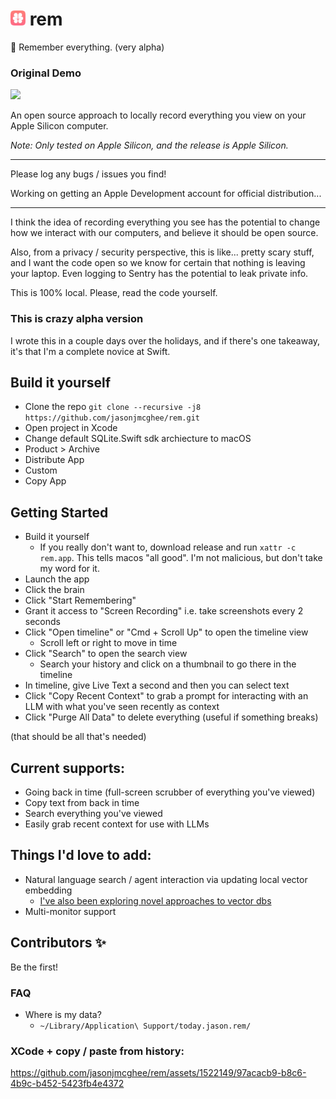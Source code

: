 # <img src="rem/Assets.xcassets/AppIcon.appiconset/AppIcon128x128@2x.png" width=24 /> rem

🧠 Remember everything. (very alpha)

### Original Demo
<a href="https://www.loom.com/share/091a48b318f04f22bdada62716298948">
  <img style="max-width:300px;" src="https://cdn.loom.com/sessions/thumbnails/091a48b318f04f22bdada62716298948-with-play.gif">
</a>

An open source approach to locally record everything you view on your Apple Silicon computer.

_Note: Only tested on Apple Silicon, and the release is Apple Silicon._

---

Please log any bugs / issues you find!

Working on getting an Apple Development account for official distribution...

---

I think the idea of recording everything you see has the potential to change how we interact
with our computers, and believe it should be open source.

Also, from a privacy / security perspective, this is like... pretty scary stuff, and I want the code open
so we know for certain that nothing is leaving your laptop. Even logging to Sentry has the potential to
leak private info.

This is 100% local. Please, read the code yourself.

### This is crazy alpha version

I wrote this in a couple days over the holidays, and if there's one takeaway, it's that I'm a
complete novice at Swift.

## Build it yourself

- Clone the repo `git clone --recursive -j8 https://github.com/jasonjmcghee/rem.git`
- Open project in Xcode
- Change default SQLite.Swift sdk archiecture to macOS
- Product > Archive
- Distribute App
- Custom
- Copy App

## Getting Started

- Build it yourself
  - If you really don't want to, download release and run `xattr -c rem.app`. This tells macos "all good". I'm not malicious, but don't take my word for it.
- Launch the app
- Click the brain
- Click "Start Remembering"
- Grant it access to "Screen Recording" i.e. take screenshots every 2 seconds
- Click "Open timeline" or "Cmd + Scroll Up" to open the timeline view
    - Scroll left or right to move in time
- Click "Search" to open the search view
    - Search your history and click on a thumbnail to go there in the timeline
- In timeline, give Live Text a second and then you can select text
- Click "Copy Recent Context" to grab a prompt for interacting with an LLM with what you've seen recently as context
- Click "Purge All Data" to delete everything (useful if something breaks)

(that should be all that's needed)

## Current supports:
- Going back in time (full-screen scrubber of everything you've viewed)
- Copy text from back in time
- Search everything you've viewed
- Easily grab recent context for use with LLMs

## Things I'd love to add:
- Natural language search / agent interaction via updating local vector embedding
    - [I've also been exploring novel approaches to vector dbs](https://github.com/jasonjmcghee/portable-hnsw)
- Multi-monitor support

## Contributors ✨
Be the first!

### FAQ
- Where is my data?
    - `~/Library/Application\ Support/today.jason.rem/`

### XCode + copy / paste from history:

https://github.com/jasonjmcghee/rem/assets/1522149/97acacb9-b8c6-4b9c-b452-5423fb4e4372
